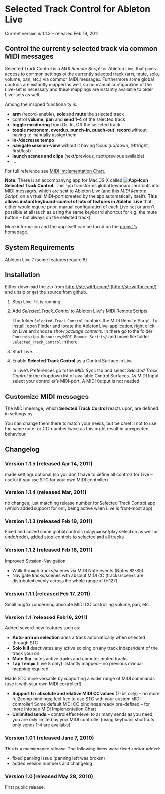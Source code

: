 Selected Track Control for Ableton Live
=======================================

Current version is 1.1.3 – released Feb 19, 2011.


Control the currently selected track via common MIDI messages
-------------------------------------------------------------

Selected Track Control is a *MIDI Remote Script* for Ableton Live, that gives access to common settings of the currently selected track (arm, mute, solo, volume, pan, etc.) via common MIDI messages. Furthermore some global controls are instantly mapped as well, so no manual configuration of the Live-set is necessary and these mappings are instantly available to older Live-sets as well.

Among the mapped functionality is:

*	**arm** (record-enable), **solo** and **mute** the selected track
*	control **volume, pan** and **send 1-4** of the selected track
*	**toggle monitoring** from On, In, Off the selected track
*	**toggle metronom, overdub, punch-in, punch-out, record** without having to manually assign them
*	**in-/decrease tempo**
*	**navigate session-view** without it having focus (up/down, left/right, first/last)
*	**launch scenes and clips** (next/previous, next/previous available)
*	…

For full reference see [MIDI Implementation Chart.](http://stc.wiffbi.com/midi-implementation-chart.html)


**Note:** There is an accompanying app for Mac OS X called **![App-Icon](http://stc.wiffbi.com/img/icon-16.png) Selected Track Control**. This app transforms global keyboard shortcuts into MIDI messages, which are sent to Ableton Live (and this *MIDI Remote Script*) on a virtual MIDI-port (created by the app automatically itself). **This allows instant keyboard-control of lots of features in Ableton Live** that either would require prior, manual configuration of each Live-set or aren't possible at all (such as using the same keyboard shortcut for e.g. the mute button – but always on the selected track).

More information and the app itself can be found on the [project’s homepage.](http://stc.wiffbi.com/)






System Requirements
-------------------
Ableton Live 7 (some features require 8)




Installation
------------

Either download the zip from [http://stc.wiffbi.com/](http://stc.wiffbi.com/) and unzip or get the source from github.

1.	Stop Live if it is running.
2.	Add *Selected_Track_Control* to Ableton Live's MIDI Remote Scripts

	The folder `Selected_Track_Control` contains the MIDI Remote Script. To install, open Finder and locate the Ableton Live-application, right click on Live and choose *show package contents*. In there go to the folder `Contents/App-Resources/MIDI Remote Scripts/` and move the folder `Selected_Track_Control` in there.

3.	Start Live.
4.	Enable **Selected Track Control** as a Control Surface in Live

	In Live’s Preferences go to the *MIDI Sync* tab and select *Selected Track Control* in the dropdown list of available Control Surfaces. As MIDI Input select your controller’s MIDI-port. A MIDI Output is not needed.
	






Customize MIDI messages
-----------------------

The MIDI message, which **Selected Track Control** reacts upon, are defined in settings.py

You can change them there to match your needs, but be careful not to use the same note- or CC-number twice as this might result in unexpected behaviour.








Changelog
---------

### Version 1.1.5 (released Apr 14, 2011)

made settings optional (so you don’t have to define all controls for Live – useful if you use STC for your own MIDI controller)


### Version 1.1.4 (released Mar, 2011)

no changes, just matching release number for Selected Track Control.app (which added support for only being active when Live is front-most app)


### Version 1.1.3 (released Feb 19, 2011)

Fixed and added some global controls (play/pause/play selection as well as undo/redo), added stop-controls to selected and all tracks


### Version 1.1.2 (released Feb 18, 2011)

Improved Session-Navigation:

*	Walk through tracks/scenes via MIDI Note-events (Notes 82-85)
*	Navigate tracks/scenes with absolut MIDI CC (tracks/scenes are distributed evenly across the whole range of 0-127)


### Version 1.1.1 (released Feb 17, 2011)

Small bugfix concerning absolute MIDI CC controlling volume, pan, etc.


### Version 1.1 (released Feb 16, 2011)

Added several new features such as:

*	**Auto-arm on selection** arms a track automatically when selected through STC
*	**Solo kill** deactivates any active soloing on any track independent of the track your on
*	**Mute flip** mutes active tracks and unmutes muted tracks
*	**Tap Tempo** (Live 8 only) instantly mapped – no previous manual mapping required

Made STC more versatile by supporting a wider range of MIDI commands (use it with your own MIDI controller!)

*	**Support for absolute and relative MIDI CC values** (7-bit only) – no more rel2comp-bindings; feel free to use STC with your custom MIDI controller! Some default MIDI CC bindings already pre-defined – for more info see MIDI Implementation Chart
*	**Unlimited sends** – control effect-level to as many sends as you need, you are only limited by your MIDI controller (using keyboard shortcuts only sends 1-4 are available)


### Version 1.0.1 (released June 7, 2010)

This is a maintenance release. The following items were fixed and/or added:

*	fixed panning issue (panning left was broken)
*	added version numbers and changelog


### Version 1.0 (released May 28, 2010)

First public release.